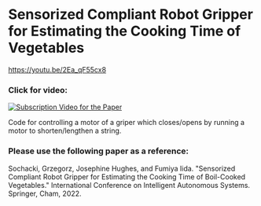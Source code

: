 # Sensorized Compliant Robot Gripper for Estimating the Cooking Time of Vegetables

https://youtu.be/2Ea_qF55cx8

### Click for video:
[![Subscription Video for the Paper](https://github.com/Grzegorr/Paper-Taste-Mastication/blob/main/README_media/Thumbnail.jpg)](https://www.youtube.com/watch?v=ms78UF4-4cw)




Code for controlling a motor of a griper which closes/opens by running a motor to shorten/lengthen a string. 




### Please use the following paper as a reference: <br />
Sochacki, Grzegorz, Josephine Hughes, and Fumiya Iida. "Sensorized Compliant Robot Gripper for Estimating the Cooking Time of Boil-Cooked Vegetables." International Conference on Intelligent Autonomous Systems. Springer, Cham, 2022.  <br />
